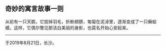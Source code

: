 ## 奇妙的寓言故事一则

从前有一只天鹅，它拔掉羽毛，折断翅膀，匍匐在泥淖里，逐渐变成了一只癞蛤蟆。这样，它偶尔瞥见那洁白美丽的身影，也莫名开始心安起来。



------

于2019年8月21日，长沙。
